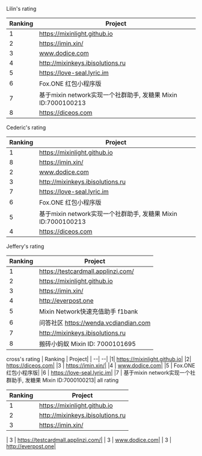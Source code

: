
Lilin's rating

| Ranking | Project| 
| --| --|
| 1 | https://mixinlight.github.io|
| 2 | https://imin.xin/|
| 3 | www.dodice.com|
| 4 | http://mixinkeys.ibisolutions.ru|
| 5 | https://love-seal.lyric.im|
| 6 |  Fox.ONE 红包小程序版|
| 7 | 基于mixin network实现一个社群助手, 发糖果	Mixin ID:7000100213|
| 8 | https://diceos.com|

Cederic's rating

| Ranking | Project| 
| --| --|
| 1 | https://mixinlight.github.io|
| 8 | https://imin.xin/|
| 2 | www.dodice.com|
| 3 | http://mixinkeys.ibisolutions.ru|
| 7 | https://love-seal.lyric.im|
| 6 |  Fox.ONE 红包小程序版|
| 5 | 基于mixin network实现一个社群助手, 发糖果	Mixin ID:7000100213|
| 4 | https://diceos.com|


Jeffery's rating

| Ranking | Project| 
| --| --|
| 1 | https://testcardmall.applinzi.com/|
| 2 | https://mixinlight.github.io|
| 3 | https://imin.xin/|
| 4 | http://everpost.one|
| 5 |  Mixin Network快速充值助手  f1bank |
| 6 | 问答社区	https://wenda.vcdiandian.com|
| 7 | http://mixinkeys.ibisolutions.ru|
| 8 | 搬砖小蚂蚁	Mixin ID: 7000101695|


cross's rating
| Ranking | Project| 
| --| --|
|1|    https://mixinlight.github.io|
|2|     https://diceos.com|
|3 |   https://imin.xin/|
|4 |   www.dodice.com|
|5 |   Fox.ONE 红包小程序版|
|6 |   https://love-seal.lyric.im|
|7 |   基于mixin network实现一个社群助手, 发糖果    Mixin ID:7000100213|
all rating

| Ranking | Project| 
| --| --|
| 1 | https://mixinlight.github.io|
| 2 | http://mixinkeys.ibisolutions.ru|
| 3 | https://imin.xin/

| 3 | https://testcardmall.applinzi.com/|
| 3 | www.dodice.com|
| 3 | http://everpost.one|
